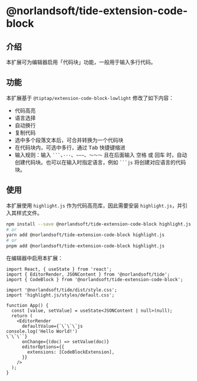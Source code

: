 # @norlandsoft/tide-extension-code-block

## 介绍

本扩展可为编辑器启用「代码块」功能，一般用于输入多行代码。

## 功能

本扩展基于 `@tiptap/extension-code-block-lowlight` 修改了如下内容：

- 代码高亮
- 语言选择
- 自动换行
- 复制代码
- 选中多个段落文本后，可合并转换为一个代码块
- 在代码块内，可选中多行，通过 <kbd>Tab</kbd> 快捷键缩进
- 输入规则：输入 <code>\`\`\`</code>、`···`、`~~~`、`～～～` 且在后面输入 <kbd>空格</kbd> 或 <kbd>回车</kbd> 时，自动创建代码块。也可以在输入时指定语言，例如 <code>\`\`\`js</code> 将创建对应语言的代码块。

## 使用

本扩展使用 `highlight.js` 作为代码高亮库，因此需要安装 `highlight.js`，并引入其样式文件。

```bash
npm install --save @norlandsoft/tide-extension-code-block highlight.js
# or
yarn add @norlandsoft/tide-extension-code-block highlight.js
# or
pnpm add @norlandsoft/tide-extension-code-block highlight.js
```

在编辑器中启用本扩展：

```tsx
import React, { useState } from 'react';
import { EditorRender, JSONContent } from '@norlandsoft/tide';
import { CodeBlock } from '@norlandsoft/tide-extension-code-block';

import '@norlandsoft/tide/dist/style.css';
import 'highlight.js/styles/default.css';

function App() {
  const [value, setValue] = useState<JSONContent | null>(null);
  return (
    <EditorRender
      defaultValue={`\`\`\`js
console.log('Hello World!')
\`\`\``}
      onChange={(doc) => setValue(doc)}
      editorOptions={{
        extensions: [CodeBlockExtension],
      }}
    />
  );
}
```
